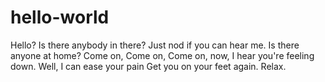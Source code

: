 hello-world
===========

Hello? Is there anybody in there? Just nod if you can hear me. Is there anyone at home? 
Come on, Come on, Come on, now,
I hear you're feeling down.
Well, I can ease your pain
Get you on your feet again.
Relax.
